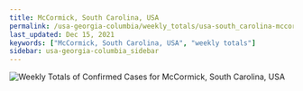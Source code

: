 ```yaml
---
title: McCormick, South Carolina, USA
permalink: /usa-georgia-columbia/weekly_totals/usa-south_carolina-mccormick-weekly_totals.html
last_updated: Dec 15, 2021
keywords: ["McCormick, South Carolina, USA", "weekly totals"]
sidebar: usa-georgia-columbia_sidebar
---
```


![Weekly Totals of Confirmed Cases for McCormick, South Carolina, USA](/covid_tracker/images/graphs/usa-south_carolina-mccormick-weekly_totals_graph.png)
